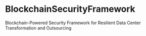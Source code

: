 # BlockchainSecurityFramework
Blockchain-Powered Security Framework for Resilient Data Center Transformation and Outsourcing
